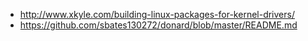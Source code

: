 - http://www.xkyle.com/building-linux-packages-for-kernel-drivers/
- https://github.com/sbates130272/donard/blob/master/README.md
